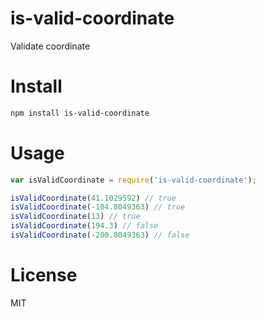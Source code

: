 # is-valid-coordinate

Validate coordinate

# Install

```bash
npm install is-valid-coordinate
```

# Usage

```javascript
var isValidCoordinate = require('is-valid-coordinate');

isValidCoordinate(41.1029592) // true
isValidCoordinate(-104.8049363) // true
isValidCoordinate(13) // true
isValidCoordinate(194.3) // false
isValidCoordinate(-200.8049363) // false
```

# License

MIT
